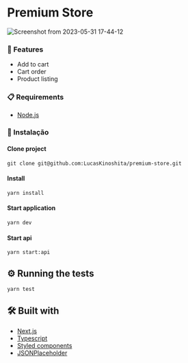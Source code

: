 # Premium Store

![Screenshot from 2023-05-31 17-44-12](https://github.com/LucasKinoshita/premium-store/assets/23041164/1125e389-6066-4eec-b2eb-c6ef9c1afc71)

### 🚀 Features
- Add to cart
- Cart order
- Product listing

### 📋 Requirements

- [Node.js](https://nodejs.org/)

### 🔧 Instalação

#### Clone project
```
git clone git@github.com:LucasKinoshita/premium-store.git
```

#### Install
```
yarn install
```

#### Start application
```
yarn dev
```

#### Start api
```
yarn start:api
```

## ⚙️ Running the tests

```
yarn test
```

## 🛠 Built with

* [Next.js](https://nextjs.org/)
* [Typescript](https://www.typescriptlang.org/)
* [Styled components](https://styled-components.com/)
* [JSONPlaceholder](https://jsonplaceholder.typicode.com/)
